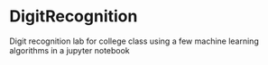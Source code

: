 # DigitRecognition

Digit recognition lab for college class using a few machine learning algorithms in a jupyter notebook
